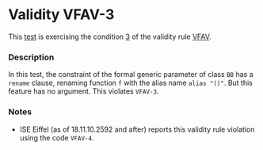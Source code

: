 # Validity VFAV-3

This [test](.) is exercising the condition [3](../Readme.md) of the validity rule [VFAV](../../vfav/Readme.md).

### Description

In this test, the constraint of the formal generic parameter of class `BB` has a `rename` clause, renaming function `f` with the alias name `alias "()"`. But this feature has no argument. This violates `VFAV-3`.

### Notes

* ISE Eiffel (as of 18.11.10.2592 and after) reports this validity rule violation using the code `VFAV-4`.
